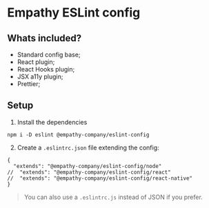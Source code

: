 # Empathy ESLint config

## Whats included?

- Standard config base;
- React plugin;
- React Hooks plugin;
- JSX a11y plugin;
- Prettier;

## Setup

1. Install the dependencies
```
npm i -D eslint @empathy-company/eslint-config
```



2. Create a `.eslintrc.json` file extending the config:

```
{
  "extends": "@empathy-company/eslint-config/node"
//  "extends": "@empathy-company/eslint-config/react"
//  "extends": "@empathy-company/eslint-config/react-native"
}
```

> You can also use a `.eslintrc.js` instead of JSON if you prefer.
